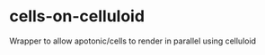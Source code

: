 cells-on-celluloid
==================

Wrapper to allow apotonic/cells to render in parallel using celluloid